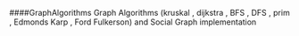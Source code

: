 ####GraphAlgorithms
Graph Algorithms (kruskal , dijkstra , BFS , DFS , prim , Edmonds Karp , Ford Fulkerson) and Social Graph implementation
